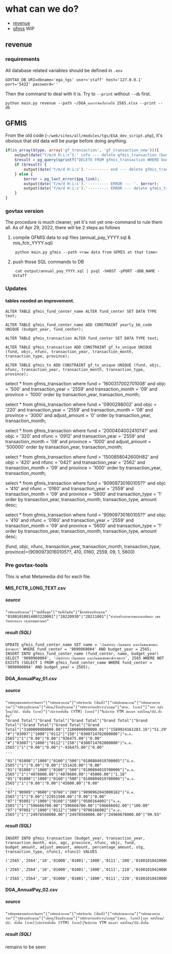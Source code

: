 # what can we do?

* [revenue](#revenue)
* [gfmis](#gfmis) WIP

## revenue

### requirements

All database related variables should be defined in `.env`

    GOVTAX_DB_URI=dbname='ega_tgs' user='staff' host='127.0.0.1' port='5432' password=''

Then the command to deal with it is. Try to `--print` without `--db` first.

    python main.py revenue --path ~/DGA_ผลการจัดเก็บรายได้ 2565.xlsx --print --db

## GFMIS

From the old code (`~/web/sites/all/modules/tgs/EGA_dev_script.php`), it's obvious that old data will be purge before doing anything.

```php
if(in_array($type, array('gf_transaction', 'gf_transaction_new'))){
    output(date("Y/m/d H:i:s").' info --- delete gfmis_transaction (budget_year = '. $year .')');
    $result = pg_query(sprintf("DELETE FROM gfmis_transaction WHERE budget_year = '%s';", $year));
    if ($result) {
        output(date('Y/m/d H:i:s').'--------- end --- delete gfmis_transaction (budget_year = '. $year .')');
    } else {
        $error = pg_last_error($pg_link);
        output(date('Y/m/d H:i:s').'--------- ERROR --- '. $error);
        output(date('Y/m/d H:i:s').'--------- ERROR --- delete gfmis_transaction (budget_year = '. $year .')');
    }
}
```

### govtax version

The procedure is much cleaner, yet it's not yet one-command to rule them all. As of Apr 29, 2022, there will be 2 steps as follows

1. compile GFMIS data to sql files (annual_pay_YYYY.sql & mis_fctr_YYYY.sql)

        python main.py gfmis --path <raw data from GFMIS at that time>

2. push those SQL commands to DB

        cat output/annual_pay_YYYY.sql | psql -hHOST -pPORT -dDB_NAME -Ustaff


### Updates

#### tables needed an improvement.


    ALTER TABLE gfmis_fund_center_name ALTER fund_center SET DATA TYPE text;

    ALTER TABLE gfmis_fund_center_name ADD CONSTRAINT yearly_bb_code UNIQUE (budget_year, fund_center);

    ALTER TABLE gfmis_transaction ALTER fund_center SET DATA TYPE text;

    ALTER TABLE gfmis_transaction ADD CONSTRAINT gf_tx_unique UNIQUE (fund, objc, nfunc, transaction_year, transaction_month, transaction_type, province);

    ALTER TABLE gfmis_tx ADD CONSTRAINT gf_tx_unique UNIQUE (fund, objc, nfunc, transaction_year, transaction_month, transaction_type, province);




select * from gfmis_transaction where fund = '1600317002701008' and objc = '500' and transaction_year = '2559' and transaction_month = '09' and province = '1000' order by transaction_year, transaction_month;


select * from gfmis_transaction where fund = '0900298002' and objc = '220' and transaction_year = '2559' and transaction_month = '08' and province = '3000' and adjust_amount = '0' order by transaction_year, transaction_month;

select * from gfmis_transaction where fund = '2000404002410?4?' and objc = '320' and nfunc = '0912' and transaction_year = '2559' and transaction_month = '08' and province = '1000' and adjust_amount = '500000' order by transaction_year, transaction_month;


select * from gfmis_transaction where fund = '1500858042600H82' and objc = '420' and nfunc = '0421' and transaction_year = '2562' and transaction_month = '09' and province = '1000' order by transaction_year, transaction_month;


select * from gfmis_transaction where fund = '90909730160105??' and objc = '410' and nfunc = '0160' and transaction_year = '2559' and transaction_month = '09' and province = '5600' and transaction_type = '1' order by transaction_year, transaction_month, transaction_type, amount desc;


select * from gfmis_transaction where fund = '90909730160105??' and objc = '410' and nfunc = '0160' and transaction_year = '2559' and transaction_month = '09' and province = '5600' and transaction_type = '1' order by transaction_year, transaction_month, transaction_type, amount desc;


(fund, objc, nfunc, transaction_year, transaction_month, transaction_type, province)=(90909730160105??, 410, 0160, 2559, 09, 1, 5600)


### Pre govtax-tools

This is what Metamedia did for each file.

#### MIS_FCTR_LONG_TEXT.csv

##### source

    "รหัสงบประมาณ"|"วันที่สิ้นสุด"|"วันที่เริ่มต้น"|"ชื่อรหัสงบประมาณ"
    "01001010014003220001"|"20220930"|"20211001"|"ค่าก่อสร้างอาคารของกองทัพบก เขตวังทองหลาง กรุงเทพมหานคร"

##### result (SQL)

    UPDATE gfmis_fund_center_name SET name = 'เงินสำรอง เงินสมทบ และเงินชดเชยของข้าราชการ' WHERE fund_center = '9090960004' AND budget_year = 2565;
    INSERT INTO gfmis_fund_center_name (fund_center, name, budget_year) SELECT '9090960004', 'เงินสำรอง เงินสมทบ และเงินชดเชยของข้าราชการ', 2565 WHERE NOT EXISTS (SELECT 1 FROM gfmis_fund_center_name WHERE fund_center = '9090960004' AND budget_year = 2565);



#### DGA_AnnualPay_01.csv

##### source

    "รหัสยุทธศาสตร์การจัดสรร"|"รหัสหน่วยงาน"|"รหัสจังหวัด (พื้นที่)"|"รหัสลักษณะงาน"|"รหัสหมวดรายจ่าย"|"รหัสงบประมาณ"|"เดือน/ปีงบประมาณ"|"รหัสรายจ่ายประจำ/ลงทุน"|"พรบ. (บาท)"|"งบฯ หลังโอน/ปป. ทั้งสิ้น (บาท)"|"เบิกจ่ายทั้งสิ้น (YTM) (บาท)"|"%เบิกจ่าย YTM ต่องบฯ หลังโอน/ปป.ทั้งสิ้น"
    "Grand Total"|"Grand Total"|"Grand Total"|"Grand Total"|"Grand Total"|"Grand Total"|"Grand Total"|"Grand Total"|"3100000000000.00"|"3100000000000.01"|"1589924161283.16"|"51.29"
    "#"|"03007"|"1000"|"0112"|"150"|"0300714702000000"|"พ.ย. 2565"|"1"|"0.00"|"0.00"|"936475.00"|"0.00"
    "#"|"03007"|"1000"|"0112"|"150"|"0300714702000000"|"ธ.ค. 2565"|"1"|"0.00"|"0.00"|"-936475.00"|"0.00"
    ...

    "01"|"01008"|"1000"|"0160"|"500"|"0100804019700005"|"มี.ค. 2565"|"1"|"0.00"|"0.00"|"151420.00"|"0.00"
    "01"|"01008"|"1000"|"0160"|"500"|"0100804019700006"|"ต.ค. 2565"|"1"|"4078600.00"|"4078600.00"|"45000.00"|"1.10"
    "01"|"01008"|"1000"|"0160"|"500"|"0100804019700006"|"พ.ย. 2565"|"1"|"0.00"|"0.00"|"45000.00"|"0.00"
    ...
    "07"|"90909"|"9600"|"0760"|"200"|"9090962043000182"|"มี.ค. 2565"|"1"|"0.00"|"22951500.00"|"0.00"|"0.00"
    "07"|"95001"|"1000"|"0160"|"500"|"9500164001"|"ต.ค. 2565"|"1"|"596666700.00"|"596666700.00"|"596666692.00"|"100.00"
    "07"|"97001"|"1000"|"0112"|"500"|"9700166002"|"ต.ค. 2565"|"1"|"24978560000.00"|"24978560000.00"|"24960670000.00"|"99.93"

##### result (SQL)

    INSERT INTO gfmis_transaction (budget_year, transaction_year, transaction_month, min, agc, province, nfunc, objc, fund, budget_amount, adjust_amount, amount, percentage_amount, stg, transaction_type, nfunc1, nfunc2) VALUES
        ('2565','2564','10','01000','01001','1000','0111','200','0100101042000000',0,0,0,0,'01',1,'01','011'),
        ('2565','2564','10','01000','01001','1000','0111','210','0100101042000000',2409900,2409900,0,0,'01',1,'01','011'),
        ('2565','2564','10','01000','01001','1000','0111','220','0100101042000000',1845800,1845800,0,0,'01',1,'01','011'),




#### DGA_AnnualPay_02.csv

##### source

    "รหัสยุทธศาสตร์การจัดสรร"|"รหัสหน่วยงาน"|"รหัสจังหวัด (พื้นที่)"|"รหัสลักษณะงาน"|"รหัสหมวดรายจ่าย"|"รหัสงบประมาณ"|"เดือน/ปีงบประมาณ"|"รหัสรายจ่ายประจำ/ลงทุน"|พรบ. (บาท)|งบฯ หลังโอน/ปป. ทั้งสิ้น (บาท)|เบิกจ่ายทั้งสิ้น (YTM) (บาท)|%เบิกจ่าย YTM ต่องบฯ หลังโอน/ปป.ทั้งสิ้น

##### result (SQL)

remains to be seen